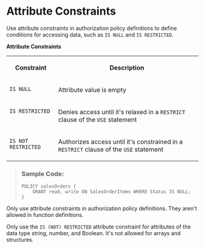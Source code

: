 <!-- loio5810179bed4c457d9c6db3ddc58058d0 -->

# Attribute Constraints

Use attribute constraints in authorization policy definitions to define conditions for accessing data, such as `IS NULL` and `IS RESTRICTED`.



**Attribute Constraints**


<table>
<tr>
<th valign="top">

Constraint

</th>
<th valign="top">

Description

</th>
</tr>
<tr>
<td valign="top">

`IS NULL` 

</td>
<td valign="top">

Attribute value is empty

</td>
</tr>
<tr>
<td valign="top">

`IS RESTRICTED` 

</td>
<td valign="top">

Denies access until it's relaxed in a `RESTRICT` clause of the `USE` statement

</td>
</tr>
<tr>
<td valign="top">

`IS NOT RESTRICTED` 

</td>
<td valign="top">

Authorizes access until it's constrained in a `RESTRICT` clause of the `USE` statement

</td>
</tr>
</table>

> ### Sample Code:  
> ```
> POLICY salesOrders {
>     GRANT read, write ON SalesOrderItems WHERE Status IS NULL;
> }
> ```

Only use attribute constraints in authorization policy definitions. They aren't allowed in function definitions.

Only use the `IS (NOT) RESTRICTED` attribute constraint for attributes of the data type string, number, and Boolean. It's not allowed for arrays and structures.

